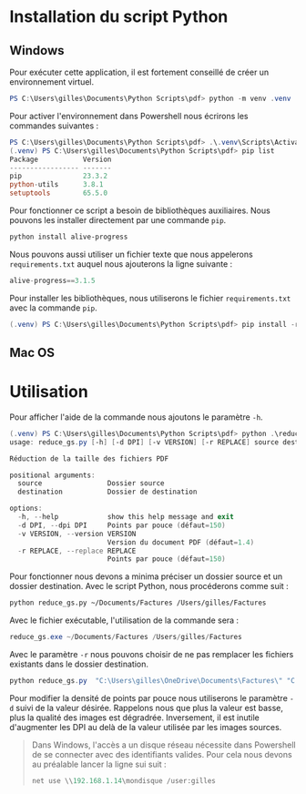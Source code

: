 # Installation du script Python

## Windows

Pour exécuter cette application, il est fortement conseillé de créer un environnement virtuel.

```powershell
PS C:\Users\gilles\Documents\Python Scripts\pdf> python -m venv .venv
```

Pour activer l'environnement dans Powershell nous écrirons les commandes suivantes :

```powershell
PS C:\Users\gilles\Documents\Python Scripts\pdf> .\.venv\Scripts\Activate.ps1
(.venv) PS C:\Users\gilles\Documents\Python Scripts\pdf> pip list
Package           Version
----------------- -------
pip               23.3.2
python-utils      3.8.1
setuptools        65.5.0
```

Pour fonctionner ce script a besoin de bibliothèques auxiliaires. Nous pouvons les installer directement par une commande `pip`.

```bash
python install alive-progress
```
Nous pouvons aussi utiliser un fichier texte que nous appelerons `requirements.txt` auquel nous ajouterons la ligne suivante :

```python
alive-progress==3.1.5
```

Pour installer les bibliothèques, nous utiliserons le fichier `requirements.txt` avec la commande `pip`.

```powershell
(.venv) PS C:\Users\gilles\Documents\Python Scripts\pdf> pip install -r requirements.txt
```

## Mac OS

# Utilisation

Pour afficher l'aide de la commande nous ajoutons le paramètre `-h`.

```powershell
(.venv) PS C:\Users\gilles\Documents\Python Scripts\pdf> python .\reduce_gs\reduce_gs.py -h
usage: reduce_gs.py [-h] [-d DPI] [-v VERSION] [-r REPLACE] source destination

Réduction de la taille des fichiers PDF

positional arguments:
  source                Dossier source
  destination           Dossier de destination

options:
  -h, --help            show this help message and exit
  -d DPI, --dpi DPI     Points par pouce (défaut=150)
  -v VERSION, --version VERSION
                        Version du document PDF (défaut=1.4)
  -r REPLACE, --replace REPLACE
                        Points par pouce (défaut=150)
```

Pour fonctionner nous devons a minima préciser un dossier source et un dossier destination. Avec le script Python, nous procéderons comme suit :

```bash
python reduce_gs.py ~/Documents/Factures /Users/gilles/Factures
```

Avec le fichier exécutable, l'utilisation de la commande sera :

```powershell
reduce_gs.exe ~/Documents/Factures /Users/gilles/Factures
```

Avec le paramètre `-r` nous pouvons choisir de ne pas remplacer les fichiers existants dans le dossier destination. 

```powershell
python reduce_gs.py  "C:\Users\gilles\OneDrive\Documents\Factures\" "C:\Users\gilles\Documents\Factures\" -r non
```

Pour modifier la densité de points par pouce nous utiliserons le paramètre `-d` suivi de la valeur désirée. Rappelons nous que plus la valeur est basse, plus la qualité des images est dégradrée. Inversement, il est inutile d'augmenter les DPI au delà de la valeur utilisée par les images sources. 

> Dans Windows, l'accès a un disque réseau nécessite dans Powershell de se connecter avec des identifiants valides. Pour cela nous devons au préalable lancer la ligne sui suit :
> ```powershell
> net use \\192.168.1.14\mondisque /user:gilles
> ```